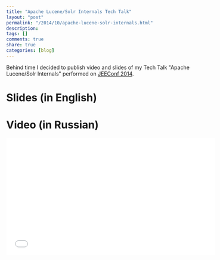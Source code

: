```yaml
---
title: "Apache Lucene/Solr Internals Tech Talk"
layout: "post"
permalink: "/2014/10/apache-lucene-solr-internals.html"
description: 
tags: []
comments: true
share: true
categories: [blog]
---
```


Behind time I decided to publish video and slides of my Tech Talk "Apache Lucene/Solr Internals" performed on [JEEConf 2014](http://jeeconf.com/).

# Slides (in English)

<script async class="speakerdeck-embed" data-id="fae4f140c89501313a13223f0f24d676" data-ratio="1.33333333333333" src="//speakerdeck.com/assets/embed.js"></script>

# Video (in Russian)

<iframe width="560" height="315" src="//www.youtube.com/embed/25sc964mcTc" frameborder="0" allowfullscreen></iframe>
